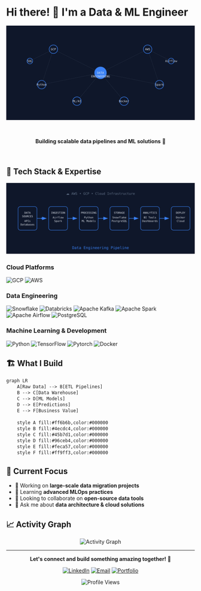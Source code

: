 # Hi there! 👋 I'm a Data & ML Engineer

<div align="center">
  
  ![Skills Constellation](./skills-constellation.svg)
  
  <br/>
  
  **Building scalable data pipelines and ML solutions** 🚀
  
  <br/>
  
</div>

## 🔧 Tech Stack & Expertise

<div align="center">
  
  ![Data Pipeline](./data-pipeline-flow.svg)
  
</div>

### Cloud Platforms
![GCP](https://img.shields.io/badge/Google_Cloud-4285F4?style=for-the-badge&logo=google-cloud&logoColor=white)
![AWS](https://img.shields.io/badge/Amazon_AWS-FF9900?style=for-the-badge&logo=amazon-aws&logoColor=white)

### Data Engineering
![Snowflake](https://img.shields.io/badge/Snowflake-29B5E8?style=for-the-badge&logo=snowflake&logoColor=white)
![Databricks](https://img.shields.io/badge/Databricks-FF3621?style=for-the-badge&logo=databricks&logoColor=white)
![Apache Kafka](https://img.shields.io/badge/Apache_Kafka-231F20?style=for-the-badge&logo=apache-kafka&logoColor=white)
![Apache Spark](https://img.shields.io/badge/Apache_Spark-E25A1C?style=for-the-badge&logo=apache-spark&logoColor=white)
![Apache Airflow](https://img.shields.io/badge/Apache_Airflow-017CEE?style=for-the-badge&logo=apache-airflow&logoColor=white)
![PostgreSQL](https://img.shields.io/badge/PostgreSQL-316192?style=for-the-badge&logo=postgresql&logoColor=white)

### Machine Learning & Development
![Python](https://img.shields.io/badge/Python-FFD43B?style=for-the-badge&logo=python&logoColor=blue)
![TensorFlow](https://img.shields.io/badge/TensorFlow-FF6F00?style=for-the-badge&logo=tensorflow&logoColor=white)
![Pytorch](https://img.shields.io/badge/PyTorch-EE4C2C?style=for-the-badge&logo=pytorch&logoColor=white)
![Docker](https://img.shields.io/badge/Docker-2CA5E0?style=for-the-badge&logo=docker&logoColor=white)


## 🏗️ What I Build

```mermaid
graph LR
    A[Raw Data] --> B[ETL Pipelines]
    B --> C[Data Warehouse]
    C --> D[ML Models]
    D --> E[Predictions]
    E --> F[Business Value]
    
    style A fill:#ff6b6b,color:#000000
    style B fill:#4ecdc4,color:#000000
    style C fill:#45b7d1,color:#000000
    style D fill:#96ceb4,color:#000000
    style E fill:#feca57,color:#000000
    style F fill:#ff9ff3,color:#000000
```

## 🚀 Current Focus

- 🔭 Working on **large-scale data migration projects**
- 🌱 Learning **advanced MLOps practices**
- 👯 Looking to collaborate on **open-source data tools**
- 💬 Ask me about **data architecture & cloud solutions**

## 📈 Activity Graph

<div align="center">
  
  ![Activity Graph](https://github-readme-activity-graph.vercel.app/graph?username=mouadja02&theme=tokyo-night&area=true&hide_border=true)
  
</div>

---

<div align="center">
  
  **Let's connect and build something amazing together!** 🚀
  
  [![LinkedIn](https://img.shields.io/badge/LinkedIn-0077B5?style=for-the-badge&logo=linkedin&logoColor=white)](https://www.linkedin.com/in/j-mouad)
  [![Email](https://img.shields.io/badge/Email-D14836?style=for-the-badge&logo=gmail&logoColor=white)](mailto:mouad.jaouhari@bordeaux-inp.fr)
  [![Portfolio](https://img.shields.io/badge/Portfolio-000000?style=for-the-badge&logo=About.me&logoColor=white)](https://mouadja02.github.io/MJEngi/)
  
  ![Profile Views](https://komarev.com/ghpvc/?username=YOUR_USERNAME&color=blue&style=flat-square)
  
</div> 
